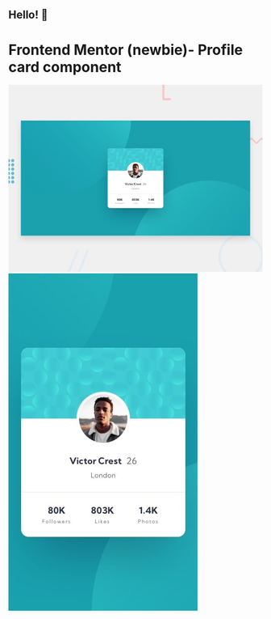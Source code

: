 ## Hello! 👋
# Frontend Mentor (newbie)- Profile card component

![Desing:](./design/desktop-preview.jpg)
![Desing:](./design/mobile-design.jpg)

